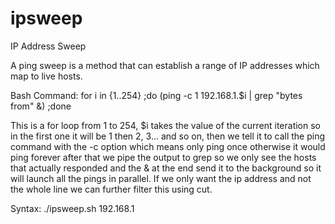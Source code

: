 # ipsweep
IP Address Sweep

A ping sweep is a method that can establish a range of IP addresses which map to live hosts.

Bash Command:
for i in {1..254} ;do (ping -c 1 192.168.1.$i | grep "bytes from" &) ;done

This is a for loop from 1 to 254, $i takes the value of the current iteration so in the first one it will be 1 then 2, 3… and so on, then we tell it to call the ping command with the -c option which means only ping once otherwise it would ping forever after that we pipe the output to grep so we only see the hosts that actually responded and the & at the end send it to the background so it will launch all the pings in parallel. If we only want the ip address and not the whole line we can further filter this using cut.

Syntax: ./ipsweep.sh 192.168.1
